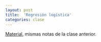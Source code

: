 ```yaml
---
layout: post
title:  'Regresión logística'
categories: clase
---
```


[Material]( https://www.dropbox.com/s/0xvbivxyrdqmr0a/clase_11.zip?dl=1), mismas notas de la clase anterior.